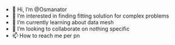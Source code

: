- 👋 Hi, I’m @Osmanator
- 👀 I’m interested in finding fitting solution for complex problems
- 🌱 I’m currently learning about data mesh
- 💞️ I’m looking to collaborate on nothing specific
- 📫 How to reach me per pn

<!---
Osmanator/Osmanator is a ✨ special ✨ repository because its `README.md` (this file) appears on your GitHub profile.
You can click the Preview link to take a look at your changes.
--->
